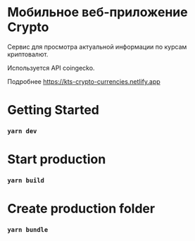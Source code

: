 # Мобильное веб-приложение Crypto

Сервис для просмотра актуальной информации по курсам криптовалют.

Используется API coingecko.

Подробнее https://kts-crypto-currencies.netlify.app

# Getting Started

### `yarn dev`

# Start production

### `yarn build`

# Create production folder

### `yarn bundle`
